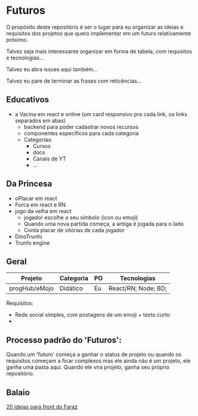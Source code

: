 # Futuros
O propósito deste repositório é ser o lugar para eu organizar as ideias e requisitos dos projetos que quero implementar em um futuro relativamente próximo.

Talvez seja mais interessante organizar em forma de tabela, com requisitos e tecnologias...

Talvez eu abra issues aqui também...

Talvez eu pare de terminar as frases com reticências...

## Educativos
- a Vacina em react e online (um card responsivo pra cada link, os links separados em abas)
    - backend para poder cadastrar novos recursos
    - componentes específicos para cada categoria
    - Categorias:
        - Cursos
        - docs
        - Canais de YT
        - ...

## Da Princesa
- oPlacar em react
- Forca em react e RN
- jogo da velha em react
    - jogador escolhe o seu símbolo (icon ou emoji)
    - Quando uma nova partida começa, a antiga é jogada para o lado
    - Conta placar de vitórias de cada jogador
- DinoTrunfo
- Trunfo engine

## Geral


| Projeto | Categoria | PO | Tecnologias |
|---------|----|-----------|------------|
|progHub/eMojo | Didático | Eu | React/RN; Node; BD; | 

Requisitos:
- Rede social simples, com postagens de um emoji + texto curto
- 

## 

## Processo padrão do 'Futuros':
Quando um 'futuro' começa a ganhar o status de projeto ou quando os requisitos começam a ficar complexos mas ele ainda não é um projeto, ele ganha uma pasta aqui. Quando ele vira projeto, ganha seu próprio repositório.

## Balaio
[20 ideias para front do Faraz](https://www.codewithfaraz.com/article/1/top-20-frontend-web-development-projects-for-beginners-in-2022)





<!-- | Projeto | Categoria | PO | Tecnologias |
|---------|----|-----------|------------|
| | | | |  -->




